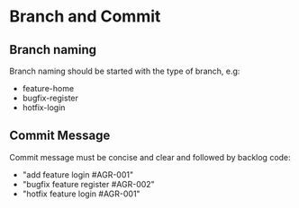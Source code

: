 # Branch and Commit

## Branch naming

Branch naming should be started with the type of branch, e.g:

- feature-home
- bugfix-register
- hotfix-login

## Commit Message

Commit message must be concise and clear and followed by backlog code:

- "add feature login #AGR-001"
- "bugfix feature register #AGR-002"
- "hotfix feature login #AGR-001"
